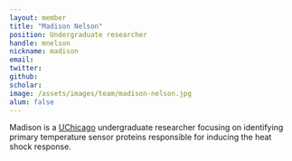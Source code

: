 ```yaml
---
layout: member
title: "Madison Nelson"
position: Undergraduate researcher
handle: mnelson
nickname: madison
email: 
twitter: 
github: 
scholar: 
image: /assets/images/team/madison-nelson.jpg
alum: false
---
```

Madison is a [UChicago][1] undergraduate researcher focusing on identifying primary temperature sensor proteins responsible for inducing the heat shock response.

[1]: http://www.uchicago.edu
